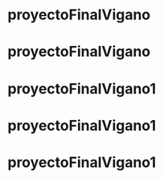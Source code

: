 # proyectoFinalVigano
# proyectoFinalVigano
# proyectoFinalVigano1
# proyectoFinalVigano1
# proyectoFinalVigano1
